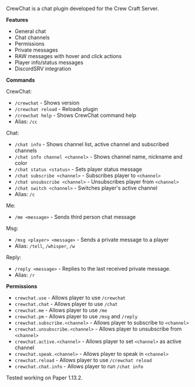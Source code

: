 CrewChat is a chat plugin developed for the Crew Craft Server.

**Features**
 - General chat
 - Chat channels
 - Permissions
 - Private messages
 - RAW messages with hover and click actions
 - Player info/status messages
 - DiscordSRV integration

**Commands**

CrewChat:
 - `/crewchat` - Shows version
 - `/crewchat reload` - Reloads plugin
 - `/crewchat help` - Shows CrewChat command help
 - Alias: `/cc`
 
 Chat:
 - `/chat info` - Shows channel list, active channel and subscribed channels
 - `/chat info channel <channel>` - Shows channel name, nickname and color
 - `/chat status <status>` - Sets player status message
 - `/chat subscribe <channel>` - Subscribes player to `<channel>`
 - `/chat unsubscribe <channel>` - Unsubscribes player from `<channel>`
 - `/chat switch <channel>` - Switches player's active channel
 - Alias: `/c`
 
 Me:
 - `/me <message>` - Sends third person chat message
 
 Msg:
 - `/msg <player> <message>` - Sends a private message to a player
 - Alias: `/tell`, `/whisper`, `/w`
 
 Reply:
 - `/reply <message>` - Replies to the last received private message.
 - Alias: `/r`
 
**Permissions**
 - `crewchat.use` - Allows player to use `/crewchat`
 - `crewchat.chat` - Allows player to use `/chat`
 - `crewchat.me` - Allows player to use `/me`
 - `crewchat.pm` - Allows player to use `/msg` and `/reply`
 - `crewchat.subscribe.<channel>` - Allows player to subscribe to `<channel>`
 - `crewchat.unsubscribe.<channel>` - Allows player to unsubscribe from `<channel>`
 - `crewchat.active.<channel>` - Allows player to set `<channel>` as active channel
 - `crewchat.speak.<channel>` - Allows player to speak in `<channel>`
 - `crewchat.reload` - Allows player to use `/crewchat reload`
 - `crewchat.chat.info` -  Allows player to run `/chat info`
 
Tested working on Paper 1.13.2.